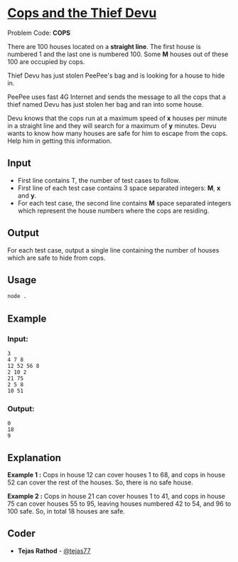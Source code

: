 
# [Cops and the Thief Devu](https://www.codechef.com/problems/COPS)
Problem Code: **COPS**

There are 100 houses located on a **straight line**. The first house is numbered 1 and the last one is numbered 100. Some **M** houses out of these 100 are occupied by cops.

Thief Devu has just stolen PeePee's bag and is looking for a house to hide in.

PeePee uses fast 4G Internet and sends the message to all the cops that a thief named Devu has just stolen her bag and ran into some house.

Devu knows that the cops run at a maximum speed of **x** houses per minute in a straight line and they will search for a maximum of **y** minutes. Devu wants to know how many houses are safe for him to escape from the cops. Help him in getting this information.

## Input

- First line contains T, the number of test cases to follow.
- First line of each test case contains 3 space separated integers: **M**, **x** and **y**.
- For each test case, the second line contains **M** space separated integers which represent the house numbers where the cops are residing.

## Output

For each test case, output a single line containing the number of houses which are safe to hide from cops.

## Usage
```sh
node .
```
## Example
### Input:
```
3
4 7 8
12 52 56 8
2 10 2
21 75
2 5 8
10 51
```
### Output:
```
0
18
9
```
## Explanation

**Example 1 :** Cops in house 12 can cover houses 1 to 68, and cops in house 52 can cover the rest of the houses. So, there is no safe house.

**Example 2 :** Cops in house 21 can cover houses 1 to 41, and cops in house 75 can cover houses 55 to 95, leaving houses numbered 42 to 54, and 96 to 100 safe. So, in total 18 houses are safe.

## Coder

* **Tejas Rathod** - [@tejas77](https://github.com/tejas77)
